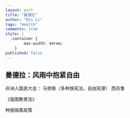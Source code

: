 ```yaml
---
layout: post
title: "曼德拉"
author: "Bin Li"
tags: "Health"
comments: true
style: |
  .container {
        max-width: 44rem;
    } 
published: false
---
```


## 曼德拉：风雨中抱紧自由
非洲人国民大会：
马修斯（多种族宪法，自由宪章）
西苏鲁

《版图教育法》

种族隔离政策

